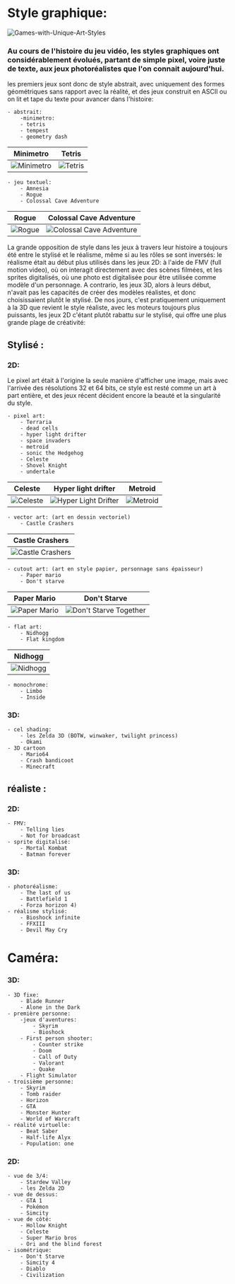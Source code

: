 # Style graphique:
![Games-with-Unique-Art-Styles](https://user-images.githubusercontent.com/35268109/97197703-3c660780-17ae-11eb-9798-6c2b1fd6c446.jpg)

### Au cours de l'histoire du jeu vidéo, les styles graphiques ont considérablement évolués, partant de simple pixel, voire juste de texte, aux jeux photoréalistes que l'on connait aujourd'hui.

les premiers jeux sont donc de style abstrait, avec uniquement des formes géométriques sans rapport avec la réalité, et des jeux construit en ASCII ou on lit et tape du texte pour avancer dans l'histoire:

    - abstrait:
        -minimetro:
        - tetris
        - tempest
        - geometry dash
 | Minimetro  | Tetris |
| ------------- | ------------- |
| ![Minimetro](https://user-images.githubusercontent.com/35268109/97198534-34f32e00-17af-11eb-821c-da9b054c8fb3.jpg "Minimetro")  | ![Tetris](https://user-images.githubusercontent.com/35268109/97201646-f8293600-17b2-11eb-8af0-e43cbca7cc0a.jpg " Tetris")
  


    - jeu textuel:
        - Amnesia
        - Rogue
        - Colossal Cave Adventure
| Rogue | Colossal Cave Adventure |
| ------------- | ------------- |
| ![Rogue](https://user-images.githubusercontent.com/35268109/97200237-3e7d9580-17b1-11eb-9ea8-7242c7b6c963.jpg " Rogue") | ![Colossal Cave Adventure](https://user-images.githubusercontent.com/35268109/97202225-9f0dd200-17b3-11eb-8466-8097e92e1b9d.jpg "Colossal Cave Adventure")
  



La grande opposition de style dans les jeux à travers leur histoire a toujours été entre le stylisé et le réalisme, même si au les rôles se sont inversés: le réalisme était au début plus utilisés dans les jeux 2D: à l'aide de FMV (full motion video), où on interagit directement avec des scènes filmées, et les sprites digitalisés, où une photo est digitalisée pour être utilisée comme modèle d'un personnage. A contrario, les jeux 3D, alors à leurs début, n'avait pas les capacités de créer des modèles réalistes, et donc choisissaient plutôt le stylisé. De nos jours, c'est pratiquement uniquement à la 3D que revient le style réaliste, avec les moteurs toujours plus puissants, les jeux 2D c'étant plutôt rabattu sur le stylisé, qui offre une plus grande plage de créativité:

## Stylisé :

### 2D:

Le pixel art était à l'origine la seule manière d'afficher une image, mais avec l'arrivée des résolutions 32 et 64 bits, ce style est resté comme un art à part entière, et des jeux récent décident encore la beauté et la singularité du style.

    - pixel art:
        - Terraria
        - dead cells
        - hyper light drifter
        - space invaders
        - metroid
        - sonic the Hedgehog
        - Celeste
        - Shovel Knight
        - undertale
        
|    Celeste    | Hyper light drifter |Metroid|
| ------------- | ------------------- |----------------|
| ![Celeste](https://user-images.githubusercontent.com/35268109/97200801-f57a1100-17b1-11eb-9b85-bf83b096b678.jpg "Celeste") |![Hyper Light Drifter](https://user-images.githubusercontent.com/35268109/97201015-3bcf7000-17b2-11eb-8216-53292d02fcaf.jpg "Hyper Light Drifter")|![Metroid](https://user-images.githubusercontent.com/35268109/97201814-2ad32e80-17b3-11eb-9f7a-7cc31af58321.jpg "Metroid")|


        
    - vector art: (art en dessin vectoriel)
        - Castle Crashers
|Castle Crashers|
|---------------|
|![Castle Crashers](https://user-images.githubusercontent.com/35268109/97202654-2fe4ad80-17b4-11eb-995e-5fa69a35bca2.jpg "Castle Crashers")|

    - cutout art: (art en style papier, personnage sans épaisseur)
        - Paper mario
        - Don't starve
| Paper Mario | Don't Starve |
| ----------- | ------------ |
|![Paper Mario](https://user-images.githubusercontent.com/35268109/97203134-b8634e00-17b4-11eb-8f64-f5707c189426.jpg "Paper Mario")|![Don't Starve Together](https://user-images.githubusercontent.com/35268109/97203471-23148980-17b5-11eb-97c6-f2460ad7ae65.jpg " Don't starve Together")|

    - flat art:
        - Nidhogg
        - Flat kingdom
|Nidhogg|
|-------|
|![Nidhogg](https://user-images.githubusercontent.com/35268109/97203769-90281f00-17b5-11eb-9a61-717f2d6b99f6.jpg "Nidhogg")|
 
    - monochrome:
        - Limbo
        - Inside

### 3D:

    - cel shading:
        - les Zelda 3D (BOTW, winwaker, twilight princess)
        - Okami
    - 3D cartoon
        - Mario64
        - Crash bandicoot
        - Minecraft

## réaliste :

### 2D:

    - FMV:
        - Telling lies
        - Not for broadcast
    - sprite digitalisé:
        - Mortal Kombat
        - Batman forever

### 3D:

    - photoréalisme:
        - The last of us
        - Battlefield 1
        - Forza horizon 4)
    - réalisme stylisé:
        - Bioshock infinite
        - FFXIII
        - Devil May Cry

# Caméra:

### 3D:

    - 3D fixe:
        - Blade Runner
        - Alone in the Dark
    - première personne:
        -jeux d'aventures:
            - Skyrim
            - Bioshock
        - First person shooter:
            - Counter strike
            - Doom
            - Call of Duty
            - Valorant
            - Quake
        - Flight Simulator
    - troisième personne:
        - Skyrim
        - Tomb raider
        - Horizon
        - GTA
        - Monster Hunter
        - World of Warcraft
    - réalité virtuelle:
        - Beat Saber
        - Half-life Alyx
        - Population: one

### 2D:

    - vue de 3/4:
        - Stardew Valley
        - les Zelda 2D
    - vue de dessus:
        - GTA 1
        - Pokémon
        - Simcity
    - vue de côté:
        - Hollow Knight
        - Celeste
        - Super Mario bros
        - Ori and the blind forest
    - isométrique:
        - Don't Starve
        - Simcity 4
        - Diablo
        - Civilization
